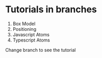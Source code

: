 # Tutorials in branches

1. Box Model
2. Positioning
3. Javascript Atoms
4. Typescript Atoms

Change branch to see the tutorial
